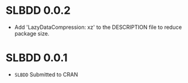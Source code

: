 # SLBDD 0.0.2
* Add 'LazyDataCompression: xz' to the DESCRIPTION file to reduce package size.

# SLBDD 0.0.1
* `SLBDD` Submitted to CRAN
